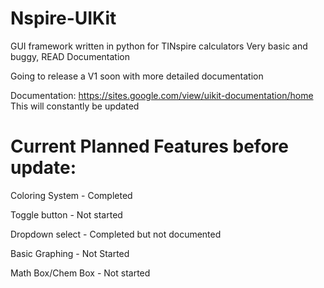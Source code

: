# Nspire-UIKit
GUI framework written in python for TINspire calculators
Very basic and buggy, READ Documentation

Going to release a V1 soon with more detailed documentation

Documentation:
https://sites.google.com/view/uikit-documentation/home
This will constantly be updated

# Current Planned Features before update:

Coloring System - Completed

Toggle button - Not started

Dropdown select - Completed but not documented

Basic Graphing - Not Started

Math Box/Chem Box - Not started


